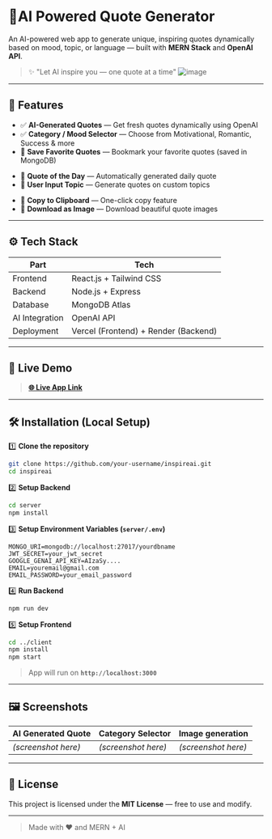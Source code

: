 # 📝AI Powered Quote Generator

An AI-powered web app to generate unique, inspiring quotes dynamically based on mood, topic, or language — built with **MERN Stack** and **OpenAI API**.

> ✨ "Let AI inspire you — one quote at a time"
![image](https://github.com/user-attachments/assets/c6ff08b8-54ff-4260-895d-9a8de475da59)


---

## 🌟 Features

- ✅ **AI-Generated Quotes** — Get fresh quotes dynamically using OpenAI  
- ✅ **Category / Mood Selector** — Choose from Motivational, Romantic, Success & more  
- 🌟 **Save Favorite Quotes** — Bookmark your favorite quotes (saved in MongoDB)  
<!-- - 🌟 **Social Share** — Share quotes on WhatsApp, Twitter, etc.   -->
- 🌟 **Quote of the Day** — Automatically generated daily quote  
- 🌟 **User Input Topic** — Generate quotes on custom topics  
<!-- - 🌟 **Multi-language Support** — Generate quotes in different languages   -->
<!-- - 🌟 **Dark / Light Mode** — Smooth theme toggle   -->
- 🌟 **Copy to Clipboard** — One-click copy feature  
- 🌟 **Download as Image** — Download beautiful quote images  

---

## ⚙️ Tech Stack

| Part | Tech |
|------|------|
| Frontend | React.js + Tailwind CSS |
| Backend | Node.js + Express |
| Database | MongoDB Atlas |
| AI Integration | OpenAI API |
| Deployment | Vercel (Frontend) + Render (Backend) |

---

## 🚀 Live Demo

> **[🌐 Live App Link]([https://ai-powered-quote-generator-six.vercel.app/](https://quote-generator-three-coral.vercel.app/))**  


---

## 🛠️ Installation (Local Setup)

1️⃣ **Clone the repository**  
```bash
git clone https://github.com/your-username/inspireai.git
cd inspireai
````

2️⃣ **Setup Backend**

```bash
cd server
npm install
```

3️⃣ **Setup Environment Variables (`server/.env`)**

```
MONGO_URI=mongodb://localhost:27017/yourdbname
JWT_SECRET=your_jwt_secret
GOOGLE_GENAI_API_KEY=AIzaSy....
EMAIL=youremail@gmail.com
EMAIL_PASSWORD=your_email_password
```

4️⃣ **Run Backend**

```bash
npm run dev
```

5️⃣ **Setup Frontend**

```bash
cd ../client
npm install
npm start
```

> App will run on **`http://localhost:3000`**

---

## 🖼️ Screenshots

| AI Generated Quote  | Category Selector   | Image generation    |
| ------------------- | ------------------- | ------------------- |
| *(screenshot here)* | *(screenshot here)* | *(screenshot here)* |

---

## 📄 License

This project is licensed under the **MIT License** — free to use and modify.

---
> Made with ❤️ and MERN + AI
```
